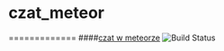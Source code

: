 # czat_meteor
=============
####[czat w meteorze]( http://czat.meteor.com)
![[Build Status](https://travis-ci.org/mkalarus/czat_meteor/builds/47340109#)](https://travis-ci.org/mkalarus/czat_meteor/builds/47340109)

